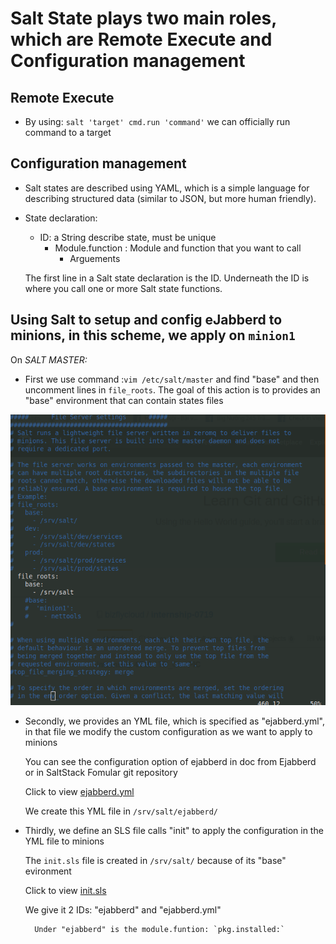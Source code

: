 # Salt State plays two main roles, which are Remote Execute and Configuration management

## Remote Execute
  
  - By using: `salt 'target' cmd.run 'command'` we can officially run command to a target
  
## Configuration management

  - Salt states are described using YAML, which is a simple language for describing structured data (similar to JSON, but more human friendly).
  
  - State declaration:
    - ID: a String describe state, must be unique
      - Module.function : Module and function that you want to call  
        - Arguements
    
    The first line in a Salt state declaration is the ID. Underneath the ID is where you call one or more Salt state functions.
    
## Using Salt to setup and config eJabberd to minions, in this scheme, we apply on `minion1`

  On *SALT MASTER:*

  - First we use command :`vim /etc/salt/master` and find "base" and then uncomment lines in `file_roots`. The goal of this action is to provides an "base" environment that can contain states files
  
  ![](https://github.com/bizflycloud/internship-0719/blob/master/TD_Git/PIC/9.png)
  
  - Secondly, we provides an YML file, which is specified as "ejabberd.yml", in that file we modify the custom configuration as we want to apply to minions
      
      You can see the configuration option of ejabberd in doc from Ejabberd or in SaltStack Fomular git repository
      
      Click to view [ejabberd.yml](https://github.com/bizflycloud/internship-0719/blob/master/TD_Git/ejabberd.yml)
    
      We create this YML file in `/srv/salt/ejabberd/`
  
  - Thirdly, we define an SLS file calls "init" to apply the configuration in the YML file to minions
    
      The `init.sls` file is created in `/srv/salt/` because of its "base" evironment
      
      Click to view [init.sls](https://github.com/bizflycloud/internship-0719/blob/master/TD_Git/init.sls)
      
      We give it 2 IDs: "ejabberd" and "ejabberd.yml"
          
          Under "ejabberd" is the module.funtion: `pkg.installed:`

